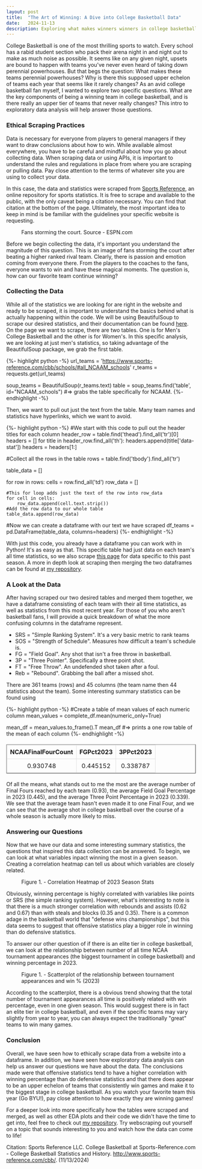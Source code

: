 ```yaml
---
layout: post
title:  "The Art of Winning: A Dive into College Basketball Data"
date:   2024-11-13
description: Exploring what makes winners winners in college basketball, and why they stay that way.
---
```


<p class="intro"><span class="dropcap">C</span>ollege Basketball is one of the most thrilling sports to watch. Every school has a rabid student section who pack their arena night in and night out to make as much noise as possible. It seems like on any given night, upsets are bound to happen with teams you've never even heard of taking down perennial powerhouses. But that begs the question: What makes these teams perennial powerhouses? Why is there this supposed upper echelon of teams each year that seems like it rarely changes? As an avid college basketball fan myself, I wanted to explore two specific questions. What are the key components of being a winning team in college basketball, and is there really an upper tier of teams that never really changes? This intro to exploratory data analysis will help answer those questions.</p>

### Ethical Scraping Practices

Data is necessary for everyone from players to general managers if they want to draw conclusions about how to win. While available almost everywhere, you have to be careful and mindful about how you go about collecting data. When scraping data or using APIs, it is important to understand the rules and regulations in place from where you are scraping or pulling data. Pay close attention to the terms of whatever site you are using to collect your data.

In this case, the data and statistics were scraped from [Sports Reference](https://www.sports-reference.com/cbb/schools/#all_NCAAM_schools), an online repository for sports statistics. It is free to scrape and available to the public, with the only caveat being a citation necessary. You can find that citation at the bottom of the page. Ultimately, the most important idea to keep in mind is be familiar with the guidelines your specific website is requesting.

<figure>
	<img src="https://a.espncdn.com/photo/2024/0225/r1295805_1296x729_16-9.jpg" alt=""> 
	<figcaption>Fans storming the court. Source - ESPN.com</figcaption>
</figure>

Before we begin collecting the data, it's important you understand the magnitude of this question. This is an image of fans storming the court after beating a higher ranked rival team. Clearly, there is passion and emotion coming from everyone there. From the players to the coaches to the fans, everyone wants to win and have these magical moments. The question is, how can our favorite team continue winning?

### Collecting the Data

While all of the statistics we are looking for are right in the website and ready to be scraped, it is important to understand the basics behind what is actually happening within the code. We will be using BeautifulSoup to scrape our desired statistics, and their documentation can be found [here](https://www.crummy.com/software/BeautifulSoup/bs4/doc/). On the page we want to scrape, there are two tables. One is for Men's College Basketball and the other is for Women's. In this specific analysis, we are looking at just men's statistics, so taking advantage of the BeautifulSoup package, we grab the first table.

{%- highlight python -%}
url_teams = 'https://www.sports-reference.com/cbb/schools/#all_NCAAM_schools'
r_teams = requests.get(url_teams)

soup_teams = BeautifulSoup(r_teams.text)
table = soup_teams.find('table', id="NCAAM_schools")
#=> grabs the table specifically for NCAAM.
{%- endhighlight -%}

Then, we want to pull out just the text from the table. Many team names and statistics have hyperlinks, which we want to avoid.

{%- highlight python -%}
#We start with this code to pull out the header titles for each column
header_row = table.find('thead').find_all('tr')[0]
headers = []
for title in header_row.find_all('th'):
    headers.append(title['data-stat'])
headers = headers[1:]

#Collect all the rows in the table
rows = table.find('tbody').find_all('tr')

table_data = []

for row in rows:
    cells = row.find_all('td')
    row_data = []
    
    #This for loop adds just the text of the row into row_data
    for cell in cells:
        row_data.append(cell.text.strip())
    #Add the row data to our whole table
    table_data.append(row_data)

#Now we can create a dataframe with our text we have scraped
df_teams = pd.DataFrame(table_data, columns=headers)
{%- endhighlight -%}

With just this code, you already have a dataframe you can work with in Python! It's as easy as that. This specific table had just data on each team's all time statistics, so we also scrape [this page](https://www.sports-reference.com/cbb/seasons/men/2024-school-stats.html) for data specific to this past season. A more in depth look at scraping then merging the two dataframes can be found at [my repository](https://github.com/KeepTheBarlow/Data-Curation-Project).

### A Look at the Data

After having scraped our two desired tables and merged them together, we have a dataframe consisting of each team with their all time statistics, as well as statistics from this most recent year. For those of you who aren't basketball fans, I will provide a quick breakdown of what the more confusing columns in the dataframe represent.

* SRS = "Simple Ranking System". It's a very basic metric to rank teams
* SOS = "Strength of Schedule". Measures how difficult a team's schedule is.
* FG = "Field Goal". Any shot that isn't a free throw in basketball.
* 3P = "Three Pointer". Specifically a three point shot.
* FT = "Free Throw". An undefended shot taken after a foul.
* Reb = "Rebound". Grabbing the ball after a missed shot.

There are 361 teams (rows) and 45 columns (the team name then 44 statistics about the team). Some interesting summary statistics can be found using

{%- highlight python -%}
#Create a table of mean values of each numeric column
mean_values = complete_df.mean(numeric_only=True)

mean_df = mean_values.to_frame().T
mean_df
#=> prints a one row table of the mean of each column
{%- endhighlight -%}

<table border="1" class="dataframe" style="width:100%; border-collapse:collapse; margin:20px 0;">
  <thead>
    <tr style="text-align:center;">
      <th style="padding:8px; border:1px solid #ddd; text-align:center;">NCAAFinalFourCount</th>
      <th style="padding:8px; border:1px solid #ddd; text-align:center;">FGPct2023</th>
      <th style="padding:8px; border:1px solid #ddd; text-align:center;">3PPct2023</th>
    </tr>
  </thead>
  <tbody>
    <tr>
      <td style="padding:8px; border:1px solid #ddd; text-align:center;">0.930748</td>
      <td style="padding:8px; border:1px solid #ddd; text-align:center;">0.445152</td>
      <td style="padding:8px; border:1px solid #ddd; text-align:center;">0.338787</td>
    </tr>
  </tbody>
</table>

Of all the means, what stands out to me the most are the average number of Final Fours reached by each team (0.93), the average Field Goal Percentage in 2023 (0.445), and the average Three Point Percentage in 2023 (0.339). We see that the average team hasn't even made it to one Final Four, and we can see that the average shot in college basketball over the course of a whole season is actually more likely to miss.

### Answering our Questions

Now that we have our data and some interesting summary statistics, the questions that inspired this data collection can be answered. To begin, we can look at what variables inpact winning the most in a given season. Creating a correlation heatmap can tell us about which variables are closely related.

<figure>
    <img src="{{ '/assets/img/corr_heatmap.png' | relative_url }}" alt="">
    <figcaption>Figure 1. - Correlation Heatmap of 2023 Season Stats</figcaption>
</figure>

Obviously, winning percentage is highly correlated with variables like points or SRS (the simple ranking system). However, what's interesting to note is that there is a much stronger correlation with rebounds and assists (0.62 and 0.67) than with steals and blocks (0.35 and 0.35). There is a common adage in the basketball world that "defense wins championships", but this data seems to suggest that offensive statistics play a bigger role in winning than do defensive statistics.

To answer our other question of if there is an elite tier in college basketball, we can look at the relationship between number of all time NCAA tournament appearances (the biggest tournament in college basketball) and winning percentage in 2023.

<figure>
    <img src="{{ '/assets/img/ncaa_apps.png' | relative_url }}" alt="">
    <figcaption>Figure 1. - Scatterplot of the relationship between tournament appearances and win % (2023)</figcaption>
</figure>

According to the scatterplot, there is a obvious trend showing that the total number of tournament appearances all time is positively related with win percentage, even in one given season. This would suggest there is in fact an elite tier in college basketball, and even if the specific teams may vary slightly from year to year, you can always expect the traditionally "great" teams to win many games.

### Conclusion

Overall, we have seen how to ethically scrape data from a website into a dataframe. In addition, we have seen how exploratory data analysis can help us answer our questions we have about the data. The conclusions made were that offensive statistics tend to have a higher correlation with winning percentage than do defensive statistics and that there does appear to be an upper echelon of teams that consistently win games and make it to the biggest stage in college basketball. As you watch your favorite team this year (Go BYU!), pay close attention to how exactly they are winning games!

For a deeper look into more specifically how the tables were scraped and merged, as well as other EDA plots and their code we didn't have the time to get into, feel free to check out [my repository](https://github.com/KeepTheBarlow/Data-Curation-Project). Try webscraping out yourself on a topic that sounds interesting to you and watch how the data can come to life!

Citation:
Sports Reference LLC. College Basketball at Sports-Reference.com - College Basketball Statistics and History. http://www.sports-reference.com/cbb/. (11/13/2024)

